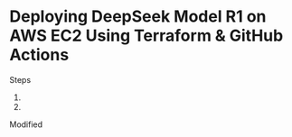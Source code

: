 # **Deploying DeepSeek Model R1 on AWS EC2 Using Terraform & GitHub Actions**

Steps 

1. 

2.

Modified
